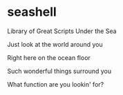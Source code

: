 # seashell
Library of Great Scripts Under the Sea


Just look at the world around you

Right here on the ocean floor

Such wonderful things surround you

What function are you lookin' for?
